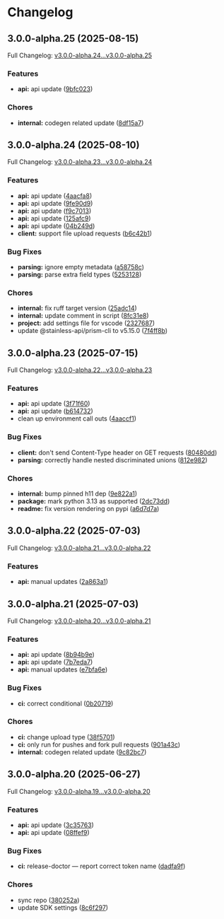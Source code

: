 # Changelog

## 3.0.0-alpha.25 (2025-08-15)

Full Changelog: [v3.0.0-alpha.24...v3.0.0-alpha.25](https://github.com/supermemoryai/python-sdk/compare/v3.0.0-alpha.24...v3.0.0-alpha.25)

### Features

* **api:** api update ([9bfc023](https://github.com/supermemoryai/python-sdk/commit/9bfc023373df244fa4d45c12ad31fe5ca2bddc8b))


### Chores

* **internal:** codegen related update ([8df15a7](https://github.com/supermemoryai/python-sdk/commit/8df15a767ca5007ee34b4b7b1bc39e1961203c80))

## 3.0.0-alpha.24 (2025-08-10)

Full Changelog: [v3.0.0-alpha.23...v3.0.0-alpha.24](https://github.com/supermemoryai/python-sdk/compare/v3.0.0-alpha.23...v3.0.0-alpha.24)

### Features

* **api:** api update ([4aacfa8](https://github.com/supermemoryai/python-sdk/commit/4aacfa8f2e35f50ab9ac01c4ae9b5086b8dc2230))
* **api:** api update ([9fe90d9](https://github.com/supermemoryai/python-sdk/commit/9fe90d99035348910c215cb196a27390b7c595d3))
* **api:** api update ([f9c7013](https://github.com/supermemoryai/python-sdk/commit/f9c70137f404d7638d6e77dbf360a276877a55a5))
* **api:** api update ([125afc9](https://github.com/supermemoryai/python-sdk/commit/125afc957cab83c2a0c75ba003479b09e5e0f63c))
* **api:** api update ([04b249d](https://github.com/supermemoryai/python-sdk/commit/04b249d0a09d2fcbd8aecd08bcfc6ff89673fb75))
* **client:** support file upload requests ([b6c42b1](https://github.com/supermemoryai/python-sdk/commit/b6c42b10e8412ccc5dbbed23d86c36598319df00))


### Bug Fixes

* **parsing:** ignore empty metadata ([a58758c](https://github.com/supermemoryai/python-sdk/commit/a58758ce1f1ae0c87d0fa3bea43367bb2d198891))
* **parsing:** parse extra field types ([5253128](https://github.com/supermemoryai/python-sdk/commit/5253128de66dc303f8c9e4d295f133f24f770d95))


### Chores

* **internal:** fix ruff target version ([25adc14](https://github.com/supermemoryai/python-sdk/commit/25adc1412380631fa8ce53034b519e819b45dec3))
* **internal:** update comment in script ([8fc31e8](https://github.com/supermemoryai/python-sdk/commit/8fc31e8cb2058d8bb4da67c5aebbac421474c3b8))
* **project:** add settings file for vscode ([2327687](https://github.com/supermemoryai/python-sdk/commit/232768766d49d14af45667f08ad66b890cc6a230))
* update @stainless-api/prism-cli to v5.15.0 ([7f4ff8b](https://github.com/supermemoryai/python-sdk/commit/7f4ff8b2712055be8a6100a2c132b514cf7e2e6d))

## 3.0.0-alpha.23 (2025-07-15)

Full Changelog: [v3.0.0-alpha.22...v3.0.0-alpha.23](https://github.com/supermemoryai/python-sdk/compare/v3.0.0-alpha.22...v3.0.0-alpha.23)

### Features

* **api:** api update ([3f71f60](https://github.com/supermemoryai/python-sdk/commit/3f71f60954dedc0a91e1859df48c5c3ca0a47c88))
* **api:** api update ([b614732](https://github.com/supermemoryai/python-sdk/commit/b61473253183d434613b0aeb631376262d22cb0c))
* clean up environment call outs ([4aaccf1](https://github.com/supermemoryai/python-sdk/commit/4aaccf17ae31c04f3097fe04a6a081171fc725d1))


### Bug Fixes

* **client:** don't send Content-Type header on GET requests ([80480dd](https://github.com/supermemoryai/python-sdk/commit/80480dd46271dc5136f39c5ff1315555b8d51e31))
* **parsing:** correctly handle nested discriminated unions ([812e982](https://github.com/supermemoryai/python-sdk/commit/812e982cbba93e197d4cd3cf8bdfa710e7830a78))


### Chores

* **internal:** bump pinned h11 dep ([9e822a1](https://github.com/supermemoryai/python-sdk/commit/9e822a16ce8cf30791abf6384e2e3205233eeaba))
* **package:** mark python 3.13 as supported ([2dc73dd](https://github.com/supermemoryai/python-sdk/commit/2dc73dd51ac30fa4d6b2d370b7411857518c1ddd))
* **readme:** fix version rendering on pypi ([a6d7d7a](https://github.com/supermemoryai/python-sdk/commit/a6d7d7a100680cfaa03138542f60b7b7407ad347))

## 3.0.0-alpha.22 (2025-07-03)

Full Changelog: [v3.0.0-alpha.21...v3.0.0-alpha.22](https://github.com/supermemoryai/python-sdk/compare/v3.0.0-alpha.21...v3.0.0-alpha.22)

### Features

* **api:** manual updates ([2a863a1](https://github.com/supermemoryai/python-sdk/commit/2a863a166b5c39208ef910d84530a27898ed0c71))

## 3.0.0-alpha.21 (2025-07-03)

Full Changelog: [v3.0.0-alpha.20...v3.0.0-alpha.21](https://github.com/supermemoryai/python-sdk/compare/v3.0.0-alpha.20...v3.0.0-alpha.21)

### Features

* **api:** api update ([8b94b9e](https://github.com/supermemoryai/python-sdk/commit/8b94b9e043564f8daf605289683270dba97ca323))
* **api:** api update ([7b7eda7](https://github.com/supermemoryai/python-sdk/commit/7b7eda703a9d3dcf9b235a5045829c69147240c6))
* **api:** manual updates ([e7bfa6e](https://github.com/supermemoryai/python-sdk/commit/e7bfa6ef5804b758d3da98206ee643f9ae44ce0a))


### Bug Fixes

* **ci:** correct conditional ([0b20719](https://github.com/supermemoryai/python-sdk/commit/0b20719ce022a872dd7334587317235b7a5562c3))


### Chores

* **ci:** change upload type ([38f5701](https://github.com/supermemoryai/python-sdk/commit/38f5701dff0cc09b4a42d1c86e6250ed4695783d))
* **ci:** only run for pushes and fork pull requests ([901a43c](https://github.com/supermemoryai/python-sdk/commit/901a43c0c06fb8ed2ee2cfc3c56d44002b108a06))
* **internal:** codegen related update ([9c82bc7](https://github.com/supermemoryai/python-sdk/commit/9c82bc7c2fff3e85ec8a8d3278b04741bedaf7d3))

## 3.0.0-alpha.20 (2025-06-27)

Full Changelog: [v3.0.0-alpha.19...v3.0.0-alpha.20](https://github.com/supermemoryai/python-sdk/compare/v3.0.0-alpha.19...v3.0.0-alpha.20)

### Features

* **api:** api update ([3c35763](https://github.com/supermemoryai/python-sdk/commit/3c357637aab2e68e3a80e33b9f721c3a8182483a))
* **api:** api update ([08ffef9](https://github.com/supermemoryai/python-sdk/commit/08ffef95b8f7be8ce8a57ba2fe2761653cd42e5d))


### Bug Fixes

* **ci:** release-doctor — report correct token name ([dadfa9f](https://github.com/supermemoryai/python-sdk/commit/dadfa9f74851fc81e5af92e47c41115bee87aad7))


### Chores

* sync repo ([380252a](https://github.com/supermemoryai/python-sdk/commit/380252a9cb2d9c723b5c6b36a33573c462e48049))
* update SDK settings ([8c6f297](https://github.com/supermemoryai/python-sdk/commit/8c6f297fc2b8f7a6b600205a5c313767a99612cb))

